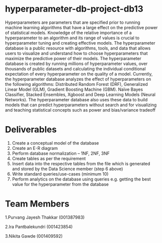 # hyperparameter-db-project-db13
Hyperparameters are parameters that are specified prior to running machine learning algorithms
that have a large effect on the predictive power of statistical models. Knowledge of the relative
importance of a hyperparameter to an algorithm and its range of values is crucial to
hyperparameter tuning and creating effective models.
The hyperparameter database is a public resource with algorithms, tools, and data that allows users
to visualize and understand how to choose hyperparameters that maximize the predictive power of
their models.
The hyperparameter database is created by running millions of hyperparameter values, over
thousands of public datasets and calculating the individual conditional expectation of every
hyperparameter on the quality of a model.
Currently, the hyperparameter database analyzes the effect of hyperparameters on the following
algorithms: Distributed Random Forest (DRF), Generalized Linear Model (GLM), Gradient Boosting
Machine (GBM). Naïve Bayes Classifier, Stacked Ensembles, Xgboost and Deep Learning Models
(Neural Networks).
The hyperparameter database also uses these data to build models that can predict
hyperparameters without search and for visualizing and teaching statistical concepts such as power
and bias/variance tradeoff

# Deliverables
1. Create a conceptual model of the database
2. Create an E-R diagram
3. Perform database normalization – 1NF, 2NF, 3NF
4. Create tables as per the requirement
5. Insert data into the respective tables from the file which is generated and stored by the Data
Science member (step 6 above)
6. Write standard queries/use-cases (minimum 10)
7. Perform analytics on the database using queries e.g. getting the best value for the
hyperparameter from the database

# Team Members
1.Purvang Jayesh Thakkar (001387983)

2.Ira Pantbalekundri (001423854)  

3.Nikita Gawde (001409592)
